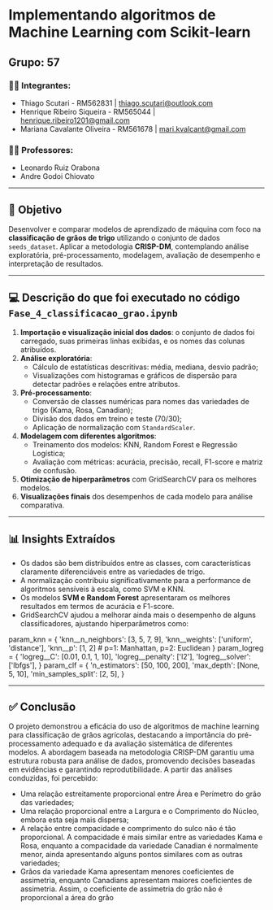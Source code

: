 #  Implementando algoritmos de Machine Learning com Scikit-learn

##  Grupo: 57

### 👨‍💻 Integrantes:

* Thiago Scutari - RM562831 | [thiago.scutari@outlook.com](mailto:thiago.scutari@outlook.com)
* Henrique Ribeiro Siqueira - RM565044 | [henrique.ribeiro1201@gmail.com](mailto:henrique.ribeiro1201@gmail.com)
* Mariana Cavalante Oliveira - RM561678 | [mari.kvalcant@gmail.com](mailto:mari.kvalcant@gmail.com)

### 👩‍🏫 Professores:

* Leonardo Ruiz Orabona
* Andre Godoi Chiovato

---

## 🎯 Objetivo

Desenvolver e comparar modelos de aprendizado de máquina com foco na **classificação de grãos de trigo** utilizando o conjunto de dados `seeds_dataset`. Aplicar a metodologia **CRISP-DM**, contemplando análise exploratória, pré-processamento, modelagem, avaliação de desempenho e interpretação de resultados.

---

## 💻 Descrição do que foi executado no código `Fase_4_classificacao_grao.ipynb`

1. **Importação e visualização inicial dos dados**: o conjunto de dados foi carregado, suas primeiras linhas exibidas, e os nomes das colunas atribuídos.
2. **Análise exploratória**:
   - Cálculo de estatísticas descritivas: média, mediana, desvio padrão;
   - Visualizações com histogramas e gráficos de dispersão para detectar padrões e relações entre atributos.
3. **Pré-processamento**:
   - Conversão de classes numéricas para nomes das variedades de trigo (Kama, Rosa, Canadian);
   - Divisão dos dados em treino e teste (70/30);
   - Aplicação de normalização com `StandardScaler`.
4. **Modelagem com diferentes algoritmos**:
   - Treinamento dos modelos: KNN, Random Forest e Regressão Logística;
   - Avaliação com métricas: acurácia, precisão, recall, F1-score e matriz de confusão.
5. **Otimização de hiperparâmetros** com GridSearchCV para os melhores modelos.
6. **Visualizações finais** dos desempenhos de cada modelo para análise comparativa.

---

## 📊 Insights Extraídos

- Os dados são bem distribuídos entre as classes, com características claramente diferenciáveis entre as variedades de trigo.
- A normalização contribuiu significativamente para a performance de algoritmos sensíveis à escala, como SVM e KNN.
- Os modelos **SVM e Random Forest** apresentaram os melhores resultados em termos de acurácia e F1-score.
- GridSearchCV ajudou a melhorar ainda mais o desempenho de alguns classificadores, ajustando hiperparâmetros como:

param_knn = {
    'knn__n_neighbors': [3, 5, 7, 9],
    'knn__weights': ['uniform', 'distance'],
    'knn__p': [1, 2]  # p=1: Manhattan, p=2: Euclidean
}
param_logreg = {
    'logreg__C': [0.01, 0.1, 1, 10],
    'logreg__penalty': ['l2'],
    'logreg__solver': ['lbfgs'],
}
param_clf = {
    'n_estimators': [50, 100, 200],
    'max_depth': [None, 5, 10],
    'min_samples_split': [2, 5],
}

---

## ✅ Conclusão

O projeto demonstrou a eficácia do uso de algoritmos de machine learning para classificação de grãos agrícolas, destacando a importância do pré-processamento adequado e da avaliação sistemática de diferentes modelos. A abordagem baseada na metodologia CRISP-DM garantiu uma estrutura robusta para análise de dados, promovendo decisões baseadas em evidências e garantindo reprodutibilidade.
A partir das análises conduzidas, foi percebido:

- Uma relação estreitamente proporcional entre Área e Perímetro do grão das variedades;
- Uma relação proporcional entre a Largura e o Comprimento do Núcleo, embora esta seja mais dispersa;
- A relação entre compacidade e comprimento do sulco não é tão proporcional. A compacidade é mais similar entre as variedades Kama e Rosa, enquanto a compacidade da variedade Canadian é normalmente menor, ainda apresentando alguns pontos similares com as outras variedades;
- Grãos da variedade Kama apresentam menores coeficientes de assimetria, enquanto Canadians apresentam maiores coeficientes de assimetria. Assim, o coeficiente de assimetria do grão não é proporcional a área do grão

